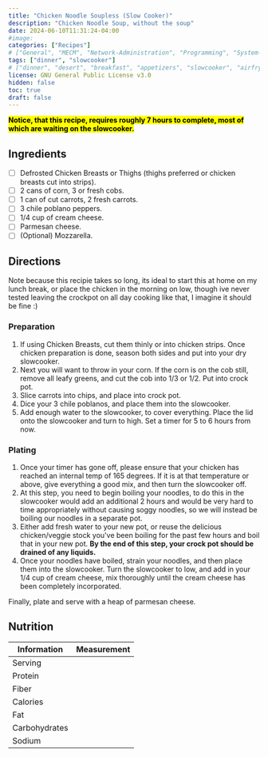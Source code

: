 ```yaml
---
title: "Chicken Noodle Soupless (Slow Cooker)"
description: "Chicken Noodle Soup, without the soup" 
date: 2024-06-10T11:31:24-04:00
#image: 
categories: ["Recipes"]
# ["General", "MECM", "Network-Administration", "Programming", "System-Administration", "Recipes"]
tags: ["dinner", "slowcooker"]
# ["dinner", "desert", "breakfast", "appetizers", "slowcooker", "airfryer"]
license: GNU General Public License v3.0 
hidden: false
toc: true
draft: false
---
```


<mark>**Notice, that this recipe, requires roughly 7 hours to complete, most of which are waiting on the slowcooker.**</mark>

## Ingredients

- [ ] Defrosted Chicken Breasts or Thighs (thighs preferred or chicken breasts cut into strips).
- [ ] 2 cans of corn, 3 or fresh cobs.
- [ ] 1 can of cut carrots, 2 fresh carrots.
- [ ] 3 chile poblano peppers.
- [ ] 1/4 cup of cream cheese.
- [ ] Parmesan cheese.
- [ ] (Optional) Mozzarella.

## Directions

Note because this recipie takes so long, its ideal to start this at home on my lunch break, or place the chicken in the morning on low, though ive never tested leaving the crockpot on all day cooking like that, I imagine it should be fine :)

### Preparation

1. If using Chicken Breasts, cut them thinly or into chicken strips. Once chicken preparation is done, season both sides and put into your dry slowcooker.
2. Next you will want to throw in your corn. If the corn is on the cob still, remove all leafy greens, and cut the cob into 1/3 or 1/2. Put into crock pot.
3. Slice carrots into chips, and place into crock pot.
4. Dice your 3 chile poblanos, and place them into the slowcooker.
5. Add enough water to the slowcooker, to cover everything. Place the lid onto the slowcooker and turn to high. Set a timer for 5 to 6 hours from now.

### Plating

1. Once your timer has gone off, please ensure that your chicken has reached an internal temp of 165 degrees. If it is at that temperature or above, give everything a good mix, and then turn the slowcooker off.
2. At this step, you need to begin boiling your noodles, to do this in the slowcooker would add an additional 2 hours and would be very hard to time appropriately without causing soggy noodles, so we will instead be boiling our noodles in a separate pot.
3. Either add fresh water to your new pot, or reuse the delicious chicken/veggie stock you've been boiling for the past few hours and boil that in your new pot. **By the end of this step, your crock pot should be drained of any liquids.**
4. Once your noodles have boiled, strain your noodles, and then place them into the slowcooker. Turn the slowcooker to low, and add in your 1/4 cup of cream cheese, mix thoroughly until the cream cheese has been completely incorporated.

Finally, plate and serve with a heap of parmesan cheese.

## Nutrition

| Information   | Measurement |
|---------------|-------------|
| Serving       |             |
| Protein       |             |
| Fiber         |             |
| Calories      |             |
| Fat           |             |
| Carbohydrates |             |
| Sodium        |             |

